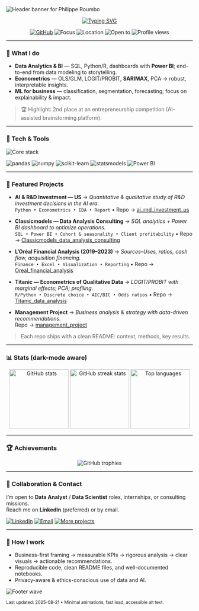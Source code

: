 <!-- Profile README for @filou337 — animated, recruiter-friendly, dark-mode aware -->

<!-- Header banner -->
<img src="https://capsule-render.vercel.app/api?type=waving&color=0:8A2BE2,100:1E90FF&height=220&section=header&text=Philippe%20Roumbo&fontSize=48&fontAlignY=35&desc=Data%20Analytics%20•%20BI%20•%20Econometrics&descAlignY=55&animation=fadeIn" alt="Header banner for Philippe Roumbo">

<!-- Typing tagline (subtle animation) -->
<div align="center">
  
[![Typing SVG](https://readme-typing-svg.demolab.com?font=Inter&weight=500&pause=1200&center=true&vCenter=true&width=760&lines=Data+Analyst+%7C+Big+Data+%26+BI+%40+USPN;Econometrics+%E2%80%94+OLS%2C+LOGIT%2C+SARIMAX;SQL+%E2%80%A2+Power+BI+%E2%80%A2+Python%2FR;Turning+messy+data+into+clear+decisions)](https://git.io/typing-svg)

</div>

<p align="center">
  <a href="https://github.com/filou337"><img alt="GitHub" src="https://img.shields.io/badge/GitHub-filou337-181717?logo=github"></a>
  <img alt="Focus" src="https://img.shields.io/badge/Focus-Data%20Analytics%20%7C%20BI%20%7C%20Econometrics-4CAF50">
  <img alt="Location" src="https://img.shields.io/badge/Location-France-1E90FF">
  <img alt="Open to" src="https://img.shields.io/badge/Open%20to-Data%20Analyst%20%7C%20Data%20Scientist-8A2BE2">
  <img alt="Profile views" src="https://komarev.com/ghpvc/?username=filou337&style=flat-square&color=blue">
</p>

---

### 🚀 What I do
- **Data Analytics & BI** — SQL, Python/R, dashboards with **Power BI**; end-to-end from data modeling to storytelling.
- **Econometrics** — OLS/GLM, LOGIT/PROBIT, **SARIMAX**, PCA → robust, interpretable insights.
- **ML for business** — classification, segmentation, forecasting; focus on explainability & impact.

> 🏆 Highlight: 2nd place at an entrepreneurship competition (AI-assisted brainstorming platform).

---

### 🧰 Tech & Tools
<p align="left">
  <img src="https://skillicons.dev/icons?i=python,r,postgresql,mysql,sqlite,git,docker,vscode&perline=12" alt="Core stack">
</p>

<p>
  <img src="https://img.shields.io/badge/pandas-150458?logo=pandas&logoColor=white" alt="pandas">
  <img src="https://img.shields.io/badge/numpy-013243?logo=numpy&logoColor=white" alt="numpy">
  <img src="https://img.shields.io/badge/scikit--learn-F7931E?logo=scikitlearn&logoColor=white" alt="scikit-learn">
  <img src="https://img.shields.io/badge/statsmodels-1A1A1A" alt="statsmodels">
  <img src="https://img.shields.io/badge/Power%20BI-F2C811?logo=powerbi&logoColor=000" alt="Power BI">
</p>

---

### 📌 Featured Projects
- **AI & R&D Investment — US** → *Quantitative & qualitative study of R&D investment decisions in the AI era.*  
  `Python • Econometrics • EDA • Report` • Repo → <a href="https://github.com/filou337/ai_rnd_investment_us">ai_rnd_investment_us</a>

- **Classicmodels — Data Analysis Consulting** → *SQL analytics + Power BI dashboard to optimize operations.*  
  `SQL • Power BI • Cohort & seasonality • Client profitability` • Repo → <a href="https://github.com/filou337/Classicmodels_data_analysis_consulting">Classicmodels_data_analysis_consulting</a>

- **L’Oréal Financial Analysis (2019–2023)** → *Sources–Uses, ratios, cash flow, acquisition financing.*  
  `Finance • Excel • Visualization • Reporting` • Repo → <a href="https://github.com/filou337/Oreal_financial_analysis">Oreal_financial_analysis</a>

- **Titanic — Econometrics of Qualitative Data** → *LOGIT/PROBIT with marginal effects; PCA; profiling.*  
  `R/Python • Discrete choice • AIC/BIC • Odds ratios` • Repo → <a href="https://github.com/filou337/Titanic_data_analysis">Titanic_data_analysis</a>

- **Management Project** → *Business analysis & strategy with data-driven recommendations.*  
  Repo → <a href="https://github.com/filou337/management_project">management_project</a>

> Each repo ships with a clean README: context, methods, key results.

---

### 📊 Stats (dark-mode aware)
<div align="center">

<picture>
  <source media="(prefers-color-scheme: dark)" srcset="https://github-readme-stats.vercel.app/api?username=filou337&show_icons=true&include_all_commits=true&count_private=true&hide_title=true&rank_icon=github&theme=github_dark&bg_color=00000000">
  <img src="https://github-readme-stats.vercel.app/api?username=filou337&show_icons=true&include_all_commits=true&count_private=true&hide_title=true&rank_icon=github&theme=default&bg_color=00000000" height="160" alt="GitHub stats">
</picture>

<picture>
  <source media="(prefers-color-scheme: dark)" srcset="https://streak-stats.demolab.com?user=filou337&hide_border=true&theme=github-dark-blue">
  <img src="https://streak-stats.demolab.com?user=filou337&hide_border=true" height="160" alt="GitHub streak stats">
</picture>


<picture>
  <source media="(prefers-color-scheme: dark)" srcset="https://github-readme-stats.vercel.app/api/top-langs/?username=filou337&layout=compact&langs_count=10&theme=github_dark&bg_color=00000000">
  <img src="https://github-readme-stats.vercel.app/api/top-langs/?username=filou337&layout=compact&langs_count=10&bg_color=00000000" height="160" alt="Top languages">
</picture>



</div>

---

### 🏆 Achievements
<p align="center">
  <img src="https://github-profile-trophy.vercel.app/?username=filou337&theme=flat&no-frame=true&no-bg=true&margin-w=8" alt="GitHub trophies">
</p>

---

### 💼 Collaboration & Contact
I’m open to **Data Analyst** / **Data Scientist** roles, internships, or consulting missions.  
Reach me on **LinkedIn** (preferred) or by email.

<p>
  <a href="https://www.linkedin.com/in/philippe-roumbo" target="_blank"><img alt="LinkedIn" src="https://img.shields.io/badge/LinkedIn-0A66C2?logo=linkedin&logoColor=white"></a>
  <a href="mailto:your.email@example.com"><img alt="Email" src="https://img.shields.io/badge/Email-Contact%20me!-D14836?logo=gmail&logoColor=white"></a>
  <a href="https://github.com/filou337?tab=repositories"><img alt="More projects" src="https://img.shields.io/badge/More%20projects-Explore%20repos-181717?logo=github"></a>
</p>

---

### 🔎 How I work
- Business-first framing → measurable KPIs → rigorous analysis → clear visuals → actionable recommendations.  
- Reproducible code, clean README files, and well-documented notebooks.  
- Privacy-aware & ethics-conscious use of data and AI.

<!-- Optional: contribution snake (enable once your workflow outputs the SVGs)
<p align="center">
  <picture>
    <source media="(prefers-color-scheme: dark)" srcset="https://raw.githubusercontent.com/filou337/filou337/output/snake-dark.svg">
    <img alt="snake animation" src="https://raw.githubusercontent.com/filou337/filou337/output/snake.svg">
  </picture>
</p>
-->

<img src="https://capsule-render.vercel.app/api?type=waving&color=0:1E90FF,100:8A2BE2&height=120&section=footer" alt="Footer wave">

<sub>Last updated: 2025-08-21 • Minimal animations, fast load, accessible alt text.</sub>
